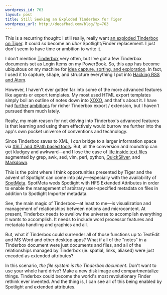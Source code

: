 ```yaml
--- 
wordpress_id: 763
layout: post
title: Still Seeking an Exploded Tinderbox for Tiger
wordpress_url: http://decafbad.com/blog/?p=763
---
```

This is a recurring thought: I still really, really want [an exploded Tinderbox on Tiger][exp].  It could *so* become an *über* Spotlight/Finder replacement.  I just don't seem to have time or ambition to write it.

I don't mention [Tinderbox][tb] very often, but I've got a few Tinderbox documents set as Login Items on my PowerBook.  So, this app has become ubiquitous on my machine for [idea capture, sorting, and exploration][id].  In fact, I used it to capture, shape, and structure everything I put into [Hacking RSS and Atom][book].

However, I haven't ever gotten far into some of the more advanced features like agents or export templates.  My most used HTML export templates simply boil an outline of notes down into [XOXO][xoxo], and that's about it.  I have had [further][tree] [ambitions][drag] for richer Tinderbox export / extension, but I haven't pursued them much lately.  

Really, my main reason for not delving into Tinderbox's advanced features is that learning and using them effectively would burrow me further into the app's own pocket universe of conventions and technology.

Since Tinderbox saves to XML, I *can* bridge to a larger information space via [XSLT and XPath based tools][tools].  But, all the conversion and roundtrip can get kludgey and awkward—and I lose the ease of [life inside text files][txt] augmented by grep, awk, sed, vim, perl, python, [QuickSilver][qs], and [Markdown][md].

This is the point where I think opportunities presented by Tiger and the advent of Spotlight can come into play—especially with the availability of [SpotMeta][sm].  SpotMeta weds Spotlight with HFS Extended Attributes in order to enable the management of arbitrary user-specified metadata on files in addition to Spotlight Importer metadata.  

See, the main magic of Tinderbox—at least to me—is visualization and management of relationships between notions and microcontent.  At present, Tinderbox needs to swallow the universe to accomplish everything it wants to accomplish.  It needs to include word processor features and metadata handling and graphics and all.  

But, what if Tinderbox could surrender all of those functions up to TextEdit and MS Word and other desktop apps?  What if all of the "notes" in a Tinderbox document were just documents and files, and all of the relationships managed by Tinderbox (ie. spatial, links, aliased) were just encoded as extended attributes?

In this scenario, *the file system is the Tinderbox document*.  Don't want to use your whole hard drive?  Make a new disk image and compartmentalize things.  Tinderbox could become the world's most revolutionary Finder rethink ever invented.  And the thing is, I can see all of this being enabled by Spotlight and extended attributes.

<!-- tags: tinderbox tiger spotlight xoxo -->

[omnigraffle]: http://www.omnigroup.com/applications/omnigraffle/
[md]: http://daringfireball.net/projects/markdown/
[qs]: http://quicksilver.blacktree.com/
[txt]: http://www.43folders.com/2005/08/17/life-inside-one-big-text-file/
[tools]: http://www.maparent.ca/tinderbox/
[book]: http://www.amazon.com/exec/obidos/ASIN/0764597582/0xdecafbad01-20?creative=327641&amp;camp=14573&amp;link_code=as1
[id]: http://decafbad.com/blog/2005/08/11/quick-thoughts-for-a-thursday
[exp]: http://decafbad.com/blog/2005/05/01/tiger-and-tinderbox
[tb]: http://www.eastgate.com/Tinderbox
[sm]: http://www.fluffy.co.uk/spotmeta/
[tree]: http://decafbad.com/blog/2005/07/02/css-treemaps "Treemaps in CSS"
[drag]: http://decafbad.com/blog/2005/07/02/drag-the-boxes-stretch-the-lines "DHTML map views"
[xoxo]: http://developers.technorati.com/wiki/XOXO
